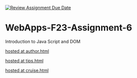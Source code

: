[![Review Assignment Due Date](https://classroom.github.com/assets/deadline-readme-button-24ddc0f5d75046c5622901739e7c5dd533143b0c8e959d652212380cedb1ea36.svg)](https://classroom.github.com/a/b9NC0g7h)
# WebApps-F23-Assignment-6
Introduction to Java Script and DOM

[hosted at author.html][def]

[def]:https://44-563-webapps-f23.github.io/44563-webapps-f23-assignment6-yeswanthkanakala07/author.html

[hosted at tips.html][def2]

[def2]:https://44-563-webapps-f23.github.io/44563-webapps-f23-assignment6-yeswanthkanakala07/tips.html

[hosted at cruise.html][def3]

[def3]:https://44-563-webapps-f23.github.io/44563-webapps-f23-assignment6-yeswanthkanakala07/cruise.html
